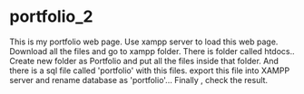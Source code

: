 # portfolio_2
This is my portfolio web page. 
Use xampp server to load this web page.
Download all the files and go to xampp folder. 
There is folder called htdocs..
Create new folder as Portfolio and put all the files inside that folder.
And there is a sql file called 'portfolio' with this files.
export this file into XAMPP server and rename database as 'portfolio'...
Finally , check the result.
